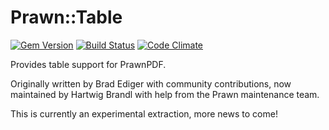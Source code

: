 # Prawn::Table

[![Gem
Version](https://badge.fury.io/rb/prawn-table.png)](http://badge.fury.io/rb/prawn-table)
[![Build
Status](https://secure.travis-ci.org/prawnpdf/prawn-table.png)](http://travis-ci.org/prawnpdf/prawn-table)
[![Code Climate](https://codeclimate.com/github/prawnpdf/prawn-table.png)](https://codeclimate.com/github/prawnpdf/prawn-table)

Provides table support for PrawnPDF. 

Originally written by Brad Ediger with community contributions, now maintained
by Hartwig Brandl with help from the Prawn maintenance team.

This is currently an experimental extraction, more news to come!
